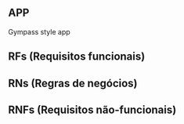 ## APP

Gympass style app

## RFs (Requisitos funcionais)


## RNs (Regras de negócios)


## RNFs (Requisitos não-funcionais)





